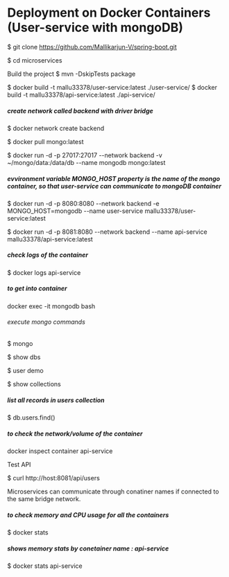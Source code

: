 # Deployment on Docker Containers (User-service with mongoDB)

$ git clone https://github.com/Mallikarjun-V/spring-boot.git

$ cd microservices

Build the project
$ mvn -DskipTests package

$ docker build -t mallu33378/user-service:latest ./user-service/
$ docker build -t mallu33378/api-service:latest ./api-service/

##### create network called backend with driver bridge
$ docker network create backend

$ docker pull mongo:latest

$ docker run -d -p 27017:27017 --network backend -v ~/mongo/data:/data/db --name mongodb mongo:latest

##### evvironment variable MONGO_HOST property is the name of the mongo container, so that user-service can communicate to mongoDB container
$ docker run -d -p 8080:8080 --network backend -e MONGO_HOST=mongodb --name user-service mallu33378/user-service:latest

$ docker run -d -p 8081:8080 --network backend --name api-service mallu33378/api-service:latest

##### check logs of the container
$ docker logs api-service

##### to get into container
docker exec -it mongodb bash

###### execute mongo commands
$ mongo

$ show dbs

$ user demo

$ show collections
##### list all records in users collection
$ db.users.find()

##### to check the network/volume of the container
docker inspect container api-service

Test API

$ curl http://host:8081/api/users

Microservices can communicate through conatiner names if connected to the same bridge network.

##### to check memory and CPU usage for all the containers
$ docker stats

##### shows memory stats by conetainer name : api-service
$ docker stats api-service